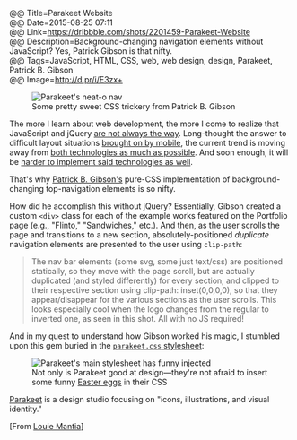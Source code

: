 @@ Title=Parakeet Website  
@@ Date=2015-08-25 07:11  
@@ Link=https://dribbble.com/shots/2201459-Parakeet-Website  
@@ Description=Background-changing navigation elements without JavaScript? Yes, Patrick Gibson is that nifty.  
@@ Tags=JavaScript, HTML, CSS, web, web design, design, Parakeet, Patrick B. Gibson  
@@ Image=http://d.pr/i/E3zx+  

<figure>
	<img class="jpg" src="http://d.pr/i/E3zx+" alt="Parakeet's neat-o nav">
	<figcaption>Some pretty sweet CSS trickery from Patrick B. Gibson</figcaption>
</figure>

The more I learn about web development, the more I come to realize that JavaScript and jQuery [are not always the way][tutorialzine]. Long-thought the answer to difficult layout situations [brought on by mobile][mobile], the current trend is moving away from [both technologies as much as possible][sitepoint]. And soon enough, it will be [harder to implement said technologies as well][daringfireball].

That's why [Patrick B. Gibson's][twitter] pure-CSS implementation of background-changing top-navigation elements is so nifty.

How did he accomplish this without jQuery? Essentially, Gibson created a custom `<div>` class for each of the example works featured on the Portfolio page (e.g., "Flinto," "Sandwiches," etc.). And then, as the user scrolls the page and transitions to a new section, absolutely-positioned *duplicate* navigation elements are presented to the user using `clip-path`:
>The nav bar elements (some svg, some just text/css) are positioned statically, so they move with the page scroll, but are actually duplicated (and styled differently) for every section, and clipped to their respective section using clip-path: inset(0,0,0,0), so that they appear/disappear for the various sections as the user scrolls. This looks especially cool when the logo changes from the regular to inverted one, as seen in this shot. All with no JS required!

And in my quest to understand how Gibson worked his magic, I stumbled upon this gem buried in the [`parakeet.css` stylesheet][s3]:

<figure>
	<img src="http://d.pr/i/1eRAf+" alt="Parakeet's main stylesheet has funny injected">
	<figcaption>Not only is Parakeet good at design&mdash;they're not afraid to insert some funny <a href="https://en.wikipedia.org/wiki/Easter_egg_(interaction_design)#Software">Easter eggs</a> in their CSS</figcaption>
</figure>

[Parakeet][parakeet] is a design studio focusing on "icons, illustrations, and visual identity." 

[From [Louie Mantia][twitter 2]]

[daringfireball]: http://daringfireball.net/linked/2015/08/24/williams-crystal-safari-content-blocking
[mobile]: http://www.html5rocks.com/en/mobile/responsivedesign/
[parakeet]: http://www.parakeet.co
[s3]: https://parakeetweb.s3.amazonaws.com/static/css/parakeet.css
[sitepoint]: http://www.sitepoint.com/top-5-jquery-ui-alternatives/
[tutorialzine]: http://tutorialzine.com/2012/04/5-lightweight-jquery-alternatives/
[twitter]: https://twitter.com/patr1ck
[twitter 2]: https://twitter.com/mantia/status/635982033735413764